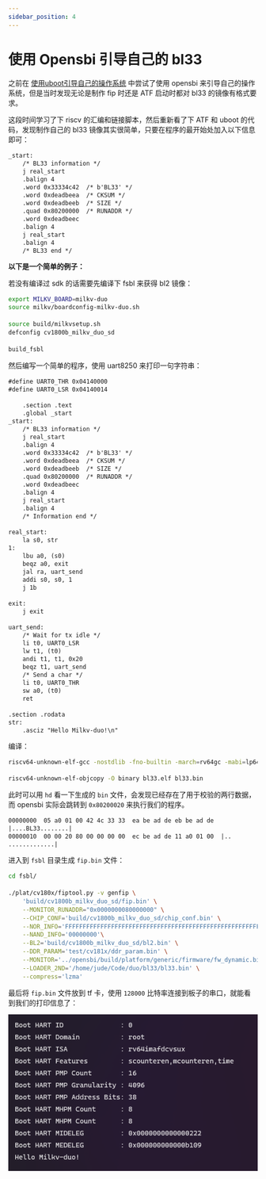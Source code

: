 ```yaml
---
sidebar_position: 4
---
```


# 使用 Opensbi 引导自己的 bl33

之前在 [使用uboot引导自己的操作系统](./uboot-boot-os.md) 中尝试了使用 opensbi 来引导自己的操作系统，但是当时发现无论是制作 fip 时还是 ATF 启动时都对 bl33 的镜像有格式要求。

这段时间学习了下 riscv 的汇编和链接脚本，然后重新看了下 ATF 和 uboot 的代码，发现制作自己的 bl33 镜像其实很简单，只要在程序的最开始处加入以下信息即可：

```
_start:
	/* BL33 information */
	j real_start
	.balign 4
	.word 0x33334c42  /* b'BL33' */
	.word 0xdeadbeea  /* CKSUM */
	.word 0xdeadbeeb  /* SIZE */
	.quad 0x80200000  /* RUNADDR */
	.word 0xdeadbeec
	.balign 4
	j real_start
	.balign 4
	/* BL33 end */
```

**以下是一个简单的例子：**

若没有编译过 sdk 的话需要先编译下 fsbl 来获得 bl2 镜像：

```bash
export MILKV_BOARD=milkv-duo
source milkv/boardconfig-milkv-duo.sh

source build/milkvsetup.sh
defconfig cv1800b_milkv_duo_sd

build_fsbl
```

然后编写一个简单的程序，使用 uart8250 来打印一句字符串：

```
#define UART0_THR 0x04140000
#define UART0_LSR 0x04140014

	.section .text
	.global _start
_start:
	/* BL33 information */
	j real_start
	.balign 4
	.word 0x33334c42  /* b'BL33' */
	.word 0xdeadbeea  /* CKSUM */
	.word 0xdeadbeeb  /* SIZE */
	.quad 0x80200000  /* RUNADDR */
	.word 0xdeadbeec
	.balign 4
	j real_start
	.balign 4
	/* Information end */

real_start:
	la s0, str
1:
	lbu a0, (s0)
	beqz a0, exit
	jal ra, uart_send
	addi s0, s0, 1
	j 1b

exit:
	j exit

uart_send:
	/* Wait for tx idle */
	li t0, UART0_LSR
	lw t1, (t0)
	andi t1, t1, 0x20
	beqz t1, uart_send
	/* Send a char */
	li t0, UART0_THR
	sw a0, (t0)
	ret

.section .rodata
str: 
	.asciz "Hello Milkv-duo!\n"
```

编译：

```bash
riscv64-unknown-elf-gcc -nostdlib -fno-builtin -march=rv64gc -mabi=lp64f -g -Wall -Ttext=0x80200000 -o bl33.elf start.S

riscv64-unknown-elf-objcopy -O binary bl33.elf bl33.bin
```

此时可以用 `hd` 看一下生成的 `bin` 文件，会发现已经存在了用于校验的两行数据，而 opensbi 实际会跳转到 `0x80200020` 来执行我们的程序。

```
00000000  05 a0 01 00 42 4c 33 33  ea be ad de eb be ad de  |....BL33........|
00000010  00 00 20 80 00 00 00 00  ec be ad de 11 a0 01 00  |.. .............|
```

进入到 `fsbl` 目录生成 `fip.bin` 文件：

```bash
cd fsbl/

./plat/cv180x/fiptool.py -v genfip \
    'build/cv1800b_milkv_duo_sd/fip.bin' \
    --MONITOR_RUNADDR="0x0000000080000000" \
    --CHIP_CONF='build/cv1800b_milkv_duo_sd/chip_conf.bin' \
    --NOR_INFO='FFFFFFFFFFFFFFFFFFFFFFFFFFFFFFFFFFFFFFFFFFFFFFFFFFFFFFFFFFFFFFFFFFFFFFFF' \
    --NAND_INFO='00000000'\
    --BL2='build/cv1800b_milkv_duo_sd/bl2.bin' \
    --DDR_PARAM='test/cv181x/ddr_param.bin' \
    --MONITOR='../opensbi/build/platform/generic/firmware/fw_dynamic.bin' \
    --LOADER_2ND='/home/jude/Code/duo/bl33/bl33.bin' \
    --compress='lzma'
```


最后将 `fip.bin` 文件放到 tf 卡，使用 `128000` 比特率连接到板子的串口，就能看到我们的打印信息了：

![](img/opensbi-boot.png)